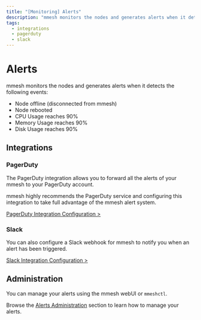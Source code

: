 ```yaml
---
title: "[Monitoring] Alerts"
description: "mmesh monitors the nodes and generates alerts when it detects a node is unhealthy. Integrations with PagerDuty and Slack are supported."
tags:
  - integrations
  - pagerduty
  - slack
---
```


# Alerts

mmesh monitors the nodes and generates alerts when it detects the following events:

- Node offline (disconnected from mmesh)
- Node rebooted
- CPU Usage reaches 90%
- Memory Usage reaches 90%
- Disk Usage reaches 90%

## Integrations

### PagerDuty

The PagerDuty integration allows you to forward all the alerts of your mmesh to your PagerDuty account.

mmesh highly recommends the PagerDuty service and configuring this integration to take full advantage of the mmesh alert system.

[PagerDuty Integration Configuration >](/docs/platform/administration/account/#pagerduty)

### Slack

You can also configure a Slack webhook for mmesh to notify you when an alert has been triggered.

[Slack Integration Configuration >](/docs/platform/administration/account/#slack)

## Administration

You can manage your alerts using the mmesh webUI or `mmeshctl`.

Browse the [Alerts Administration](/docs/platform/administration/alerts/) section
to learn how to manage your alerts.
